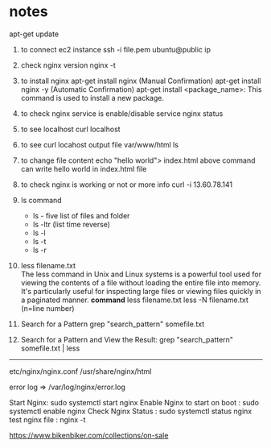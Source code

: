# notes
apt-get update 
1. to connect ec2 instance
  ssh -i file.pem ubuntu@public ip
2. check nginx version
     nginx -t
3. to install nginx
    apt-get install nginx (Manual Confirmation)
    apt-get install nginx -y (Automatic Confirmation)
   apt-get install <package_name>: This command is used to install a new package.

4. to check nginx service is enable/disable
   service nginx status

5. to see localhost
    curl localhost

6. to see curl locahost output file
     var/www/html
     ls

7. to change file content
   echo "hello world"> index.html
   above command can write hello world in index.html file

8. to check nginx is working or not or more info
     curl -i 13.60.78.141

9. ls command
    - ls - five list of files and folder
    - ls -ltr (list time reverse)
    - ls -l
    - ls -t
    - ls -r

10. less filename.txt   
  The less command in Unix and Linux systems is a powerful tool used for viewing the contents of a file without loading the entire file into memory. It's   particularly useful for inspecting large files or viewing files quickly in a paginated manner.
  **command**
    less filename.txt
    less -N filename.txt (n=line number)

11. Search for a Pattern
    grep "search_pattern" somefile.txt
13. Search for a Pattern and View the Result:
    grep "search_pattern" somefile.txt | less





-----------------------------------------------------
etc/nginx/nginx.conf
/usr/share/nginx/html

error log => /var/log/nginx/error.log

Start Nginx: sudo systemctl start nginx
Enable Nginx to start on boot : sudo systemctl enable nginx
Check Nginx Status : sudo systemctl status nginx
test nginx file : nginx -t



































https://www.bikenbiker.com/collections/on-sale
   
